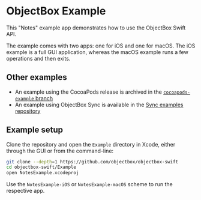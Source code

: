 # ObjectBox Example

This "Notes" example app demonstrates how to use the ObjectBox Swift API.

The example comes with two apps: one for iOS and one for macOS. The iOS example is a full GUI application, whereas the macOS example runs a few operations and then exits.

## Other examples

- An example using the CocoaPods release is archived in the [`cocoapods-example` branch](https://github.com/objectbox/objectbox-swift/tree/cocoapods-example/Example)
- An example using ObjectBox Sync is available in the [Sync examples repository](https://github.com/objectbox/objectbox-sync-examples)

## Example setup

Clone the repository and open the `Example` directory in Xcode, either through the GUI or from the command-line:

```bash
git clone --depth=1 https://github.com/objectbox/objectbox-swift
cd objectbox-swift/Example
open NotesExample.xcodeproj
```

Use the `NotesExample-iOS` or `NotesExample-macOS` scheme to run the respective app.
